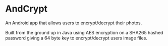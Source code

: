# AndCrypt
An Android app that allows users to encrypt/decrypt their photos.

Built from the ground up in Java using AES encryption on a SHA265 hashed password giving a 64 byte key to encrypt/decrypt users image files.
